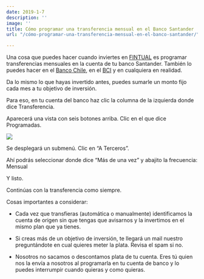 ```yaml
---
date: 2019-1-7
description: ''
image: ''
title: Cómo programar una transferencia mensual en el Banco Santander
url: "/cómo-programar-una-transferencia-mensual-en-el-banco-santander/"

---
```

<p>Una cosa que puedes hacer cuando inviertes en <a href="[https://fintual.cl](https://fintual.cl "https://fintual.cl")">FINTUAL</a> es programar transferencias mensuales en la cuenta de tu banco Santander. También lo puedes hacer en el <a href="[https://edu.fintual.cl/c%C3%B3mo-programar-una-transferencia-mensual-en-el-banco-de-chile/](https://edu.fintual.cl/c%C3%B3mo-programar-una-transferencia-mensual-en-el-banco-de-chile/ "https://edu.fintual.cl/c%C3%B3mo-programar-una-transferencia-mensual-en-el-banco-de-chile/")">Banco Chile</a>, en el <a href="[https://edu.fintual.cl/c%C3%B3mo-programar-una-transferencia-mensual-en-el-banco-bci/](https://edu.fintual.cl/c%C3%B3mo-programar-una-transferencia-mensual-en-el-banco-bci/ "https://edu.fintual.cl/c%C3%B3mo-programar-una-transferencia-mensual-en-el-banco-bci/")">BCI</a> y en cualquiera en realidad.</p> 

<p>Da lo mismo lo que hayas invertido antes, puedes sumarle un monto fijo cada mes a tu objetivo de inversión.</p>

<p>Para eso, en tu cuenta del banco haz clic la columna de la izquierda donde dice Transferencia.</p>

<p>Aparecerá una vista con seis botones arriba. Clic en el que dice Programadas.</p>

<img src="/uploads/transferencia_santander.png" style="max-width: 100%"/>

<p>Se desplegará un submenú. Clic en “A Terceros”.</p>

<p>Ahí podrás seleccionar donde dice “Más de una vez” y abajito la frecuencia: Mensual</p>

<p>Y listo.</p>

<p>Continúas con la transferencia como siempre.</p>

<p>Cosas importantes a considerar:</p>
<ul>
<li><p>Cada vez que transfieras (automática o manualmente) identificamos la cuenta de origen sin que tengas que avisarnos y la invertimos en el mismo plan que ya tienes.</p></li>
<li><p>Si creas más de un objetivo de inversión, te llegará un mail nuestro preguntándote en cual quieres meter la plata. Revisa el spam si no.</p></li>
<li><p>Nosotros no sacamos o descontamos plata de tu cuenta. Eres tú quien nos la envía a nosotros al programarla en tu cuenta de banco y lo puedes interrumpir cuando quieras y como quieras.</p></li>
</ul>